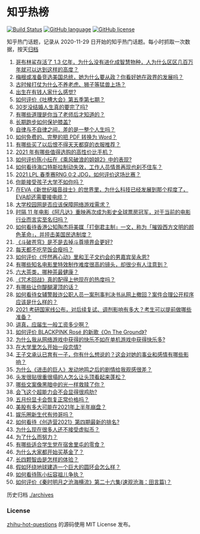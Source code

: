 # 知乎热榜
[![Build Status](https://github.com/ToWeLong/zhihu-hot-questions/workflows/CI/badge.svg)](https://github.com/ToWeLong/zhihu-hot-questions/actions)
[![GitHub language](https://img.shields.io/badge/language-golang-orange.svg)](https://golang.org/)
[![GitHub license](https://img.shields.io/github/license/ToWeLong/zhihu-hot-questions)](https://github.com/ToWeLong/zhihu-hot-questions/blob/main/LICENSE)

知乎热门话题，记录从 2020-11-29 日开始的知乎热门话题。每小时抓取一次数据，按天[归档](./archives)

<!-- BEGIN -->

1. [哥布林鲨存活了 1.3 亿年，为什么没有进化成智慧物种，人为什么区区几百万年就可以达到这样的高度？](https://www.zhihu.com/question/449109358)
1. [梅根或准备竞选美国总统，她为什么要从政？你看好她在政界的发展吗？](https://www.zhihu.com/question/449321771)
1. [古时候打仗为什么不养老虎、狮子等猛兽上场？](https://www.zhihu.com/question/448503752)
1. [出生在有钱人家什么感觉?](https://www.zhihu.com/question/384673502)
1. [如何评价《吐槽大会》第五季第七期？](https://www.zhihu.com/question/448350068)
1. [30岁没结婚人生真的要完了吗?](https://www.zhihu.com/question/447640533)
1. [有哪些道理是你当了老师后才知道的？](https://www.zhihu.com/question/366090311)
1. [长期跑步如何保护膝盖?](https://www.zhihu.com/question/385600001)
1. [自律与不自律之间，差的是一整个人生吗？](https://www.zhihu.com/question/441394802)
1. [如何免费的、完整的把 PDF 转换为 Word？](https://www.zhihu.com/question/20841069)
1. [有哪些买了以后恨不得天天都穿的衣服推荐？](https://www.zhihu.com/question/348405428)
1. [2021 年有哪些值得选购的高性价比手机？](https://www.zhihu.com/question/445602881)
1. [如何评价陈小纭在《乘风破浪的姐姐2》中的表现?](https://www.zhihu.com/question/440631683)
1. [如何看待海口特斯拉制动失效，工作人员情景再现也刹不住车？](https://www.zhihu.com/question/449227121)
1. [2021 LPL 春季赛RNG 0:2 JDG，如何评价这场比赛？](https://www.zhihu.com/question/449316522)
1. [你能接受孩子大学不如你吗？](https://www.zhihu.com/question/444520765)
1. [在EVA《新世纪福音战士》的世界里，为什么科技已经发展到那个程度了，EVA却还需要接电缆？](https://www.zhihu.com/question/424928782)
1. [大学校园网是否应该保障网络游戏需求？](https://www.zhihu.com/question/448635700)
1. [时隔 11 年电影《阿凡达》重映再次成为影史全球票房冠军，对于当前的电影行业而言实至名归吗？](https://www.zhihu.com/question/448750459)
1. [如何看待香港公知陶杰将美媒「打倒君主制」一文，称为「摧毁西方文明的颜色革命」，并抨击美国民选制度？](https://www.zhihu.com/question/449337878)
1. [《斗破苍穹》是不是去掉斗尊境界会更好?](https://www.zhihu.com/question/448921615)
1. [每天都不吃早饭会瘦吗？](https://www.zhihu.com/question/446503998)
1. [如何评价《怦然再心动》里和王子文约会的男嘉宾吴永恩?](https://www.zhihu.com/question/448054194)
1. [有哪些知名电影里特效制作难度很高的镜头，却很少有人注意到？](https://www.zhihu.com/question/448466173)
1. [六大茶类，哪种茶最健康？](https://www.zhihu.com/question/57244114)
1. [《咒术回战》真的配得上他现在的热度吗？](https://www.zhihu.com/question/444766202)
1. [有哪些让你醍醐灌顶的话？](https://www.zhihu.com/question/37777781)
1. [如何看待女辅警敲诈公职人员一案刑事判决书从网上撤回？案件合理公开程序应该是什么样的？](https://www.zhihu.com/question/449028350)
1. [2021 考研国家线公布，对后续复试、调剂影响有多大？考生可以提前做哪些准备？](https://www.zhihu.com/question/448957705)
1. [讲真，应届生一般工资多少啊？](https://www.zhihu.com/question/58570383)
1. [如何评价 BLACKPINK Rosé 的新歌《On The Ground》?](https://www.zhihu.com/question/448934364)
1. [为什么我从网络游戏中获得的快乐不如在单机游戏中获得快乐多?](https://www.zhihu.com/question/448970693)
1. [在大学里怎么开始一段恋情?](https://www.zhihu.com/question/444508187)
1. [王子文承认已育有一子，你有什么想说的？这会对她的事业和感情有哪些影响？](https://www.zhihu.com/question/449204610)
1. [为什么《进击的巨人》发动地鸣之后的剧情给我观感很差？](https://www.zhihu.com/question/443229287)
1. [头发很贴很重很塌的人怎么让头顶看起来蓬松？](https://www.zhihu.com/question/20340797)
1. [哪些文案像黑暗中的光一样救赎了你？](https://www.zhihu.com/question/438228714)
1. [会飞这个超能力会不会显得很鸡肋?](https://www.zhihu.com/question/407617594)
1. [五月份显卡会恢复正常价格吗？](https://www.zhihu.com/question/445365770)
1. [美股有多大可能在2021年上半年崩盘？](https://www.zhihu.com/question/447024407)
1. [娱乐圈新生代有帅哥吗？](https://www.zhihu.com/question/441612992)
1. [如何看待《创造营2021》第四期最新的排名?](https://www.zhihu.com/question/449180035)
1. [为什么现在很多人还不接受虚拟币？](https://www.zhihu.com/question/446646495)
1. [为了什么而努力？](https://www.zhihu.com/question/448395594)
1. [有哪些适合学生党在宿舍里屯的零食？](https://www.zhihu.com/question/448401945)
1. [为什么大家都开始买基金了？](https://www.zhihu.com/question/440302773)
1. [长四颗智齿是怎样的体验？](https://www.zhihu.com/question/342153420)
1. [假如环绕地球建造一个巨大的圆环会怎么样？](https://www.zhihu.com/question/268311659)
1. [如何看待陈小纭容祖儿争执？](https://www.zhihu.com/question/448965863)
1. [如何评价《秦时明月之沧海横流》第二十六集(速观沧海：田言篇)？](https://www.zhihu.com/question/448725214)

<!-- END -->

历史归档 [./archives](./archives)


### License
[zhihu-hot-questions](https://github.com/towelong/zhihu-hot-questions) 的源码使用 MIT License 发布。